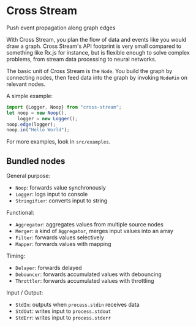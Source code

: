 Cross Stream
============

Push event propagation along graph edges

With Cross Stream, you plan the flow of data and events like you would draw a 
graph. Cross Stream's API footprint is very small compared to something like
Rx.js for instance, but is flexible enough to solve complex problems, from 
stream data processing to neural networks.

The basic unit of Cross Stream is the `Node`. You build the graph by connecting 
nodes, then feed data into the graph by invoking `Node#in` on relevant nodes.

A simple example:

```typescript
import {Logger, Noop} from "cross-stream";
let noop = new Noop(),
    logger = new Logger();
noop.edge(logger);
noop.in("Hello World");
```

For more examples, look in `src/examples`.

Bundled nodes
-------------

General purpose:
- `Noop`: forwards value synchronously
- `Logger`: logs input to console
- `Stringifier`: converts input to string

Functional:
- `Aggregator`: aggregates values from multiple source nodes
- `Merger`: a kind of `Aggregator`, merges input values into an array
- `Filter`: forwards values selectively
- `Mapper`: forwards values with mapping

Timing:
- `Delayer`: forwards delayed
- `Debouncer`: forwards accumulated values with debouncing
- `Throttler`: forwards accumulated values with throttling

Input / Output:
- `StdIn`: outputs when `process.stdin` receives data
- `StdOut`: writes input to `process.stdout`
- `StdErr`: writes input to `process.stderr`
